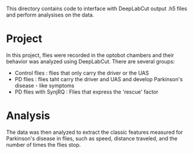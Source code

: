 This directory contains code to interface with DeepLabCut output .h5 files and perform analysises on the data.

# Project

In this project, flies were recorded in the optobot chambers and their behavior was analyzed using DeepLabCut. There are several groups:
* Control flies : flies that only carry the driver or the UAS
* PD flies : flies taht carry the driver and UAS and develop Parkinson's disease - like symptoms
* PD flies with SynjRQ : Flies that express the 'rescue' factor

# Analysis

The data was then analyzed to extract the classic features measured for Parkinson's disease in flies, such as speed, distance traveled, and the number of times the flies stop.


